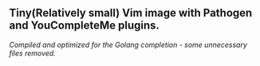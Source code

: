 **Tiny(Relatively small) Vim image with Pathogen and YouCompleteMe plugins.**
--------------------------------------------
*Compiled and optimized for the Golang completion - some unnecessary files removed.*
